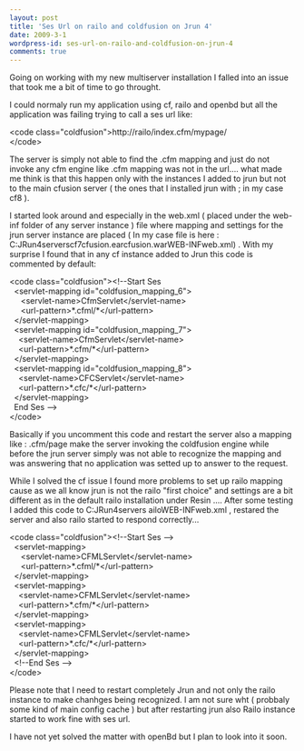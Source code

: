 ```yaml
---
layout: post
title: 'Ses Url on railo and coldfusion on Jrun 4'
date: 2009-3-1
wordpress-id: ses-url-on-railo-and-coldfusion-on-jrun-4
comments: true
---
```

<p>Going on working with my new multiserver installation I falled into an issue that took me a bit of time to go throught.</p>
<p>I could normaly run my application using cf, railo and openbd but all the application was failing trying to call a ses url like:</p>
<!--more-->
<p>&lt;code class="coldfusion"&gt;http://railo/index.cfm/mypage/<br />&lt;/code&gt;</p>
<p>The server is simply not able to find the .cfm mapping and just do not invoke any cfm engine like .cfm mapping was not in the url.... what made me think is that this happen only with the instances I added to jrun but not to the main cfusion server ( the ones that I installed jrun with ; in my case cf8 ).</p>
<p>I started look around and especially in the web.xml ( placed under the web-inf folder of any server instance ) file where mapping and settings for the jrun server instance are placed ( In my case file is here : C:JRun4serverscf7cfusion.earcfusion.warWEB-INFweb.xml) . With my surprise I found that in any cf instance added to Jrun this code is commented by default:</p>
<p>&lt;code class="coldfusion"&gt;&lt;!--Start Ses <br />  &lt;servlet-mapping id="coldfusion_mapping_6"&gt;<br />     &lt;servlet-name&gt;CfmServlet&lt;/servlet-name&gt;<br />     &lt;url-pattern&gt;*.cfml/*&lt;/url-pattern&gt;<br />  &lt;/servlet-mapping&gt;<br />  &lt;servlet-mapping id="coldfusion_mapping_7"&gt;<br />    &lt;servlet-name&gt;CfmServlet&lt;/servlet-name&gt;<br />    &lt;url-pattern&gt;*.cfm/*&lt;/url-pattern&gt;<br />  &lt;/servlet-mapping&gt;<br />  &lt;servlet-mapping id="coldfusion_mapping_8"&gt;<br />    &lt;servlet-name&gt;CFCServlet&lt;/servlet-name&gt;<br />    &lt;url-pattern&gt;*.cfc/*&lt;/url-pattern&gt;<br />  &lt;/servlet-mapping&gt;<br />  End Ses --&gt;<br />&lt;/code&gt;</p>
<p>Basically if you uncomment this code and restart the server also a mapping like : .cfm/page make the server invoking the coldfusion engine while before the jrun server simply was not able to recognize the mapping and was answering that no application was setted up to answer to the request.</p>
<p>While I solved the cf issue I found more problems to set up railo mapping cause as we all know jrun is not the railo "first choice" and settings are a bit different as in the default railo installation under Resin .... After some testing I added this code to C:JRun4servers
ailoWEB-INFweb.xml , restared the server and also railo started to respond correctly...</p>
<p>&lt;code class="coldfusion"&gt;&lt;!--Start Ses --&gt;<br />  &lt;servlet-mapping&gt;<br />     &lt;servlet-name&gt;CFMLServlet&lt;/servlet-name&gt;<br />     &lt;url-pattern&gt;*.cfml/*&lt;/url-pattern&gt;<br />  &lt;/servlet-mapping&gt;<br />  &lt;servlet-mapping&gt;<br />    &lt;servlet-name&gt;CFMLServlet&lt;/servlet-name&gt;<br />    &lt;url-pattern&gt;*.cfm/*&lt;/url-pattern&gt;<br />  &lt;/servlet-mapping&gt;<br />  &lt;servlet-mapping&gt;<br />    &lt;servlet-name&gt;CFMLServlet&lt;/servlet-name&gt;<br />    &lt;url-pattern&gt;*.cfc/*&lt;/url-pattern&gt;<br />  &lt;/servlet-mapping&gt;<br />  &lt;!--End Ses --&gt;    <br />&lt;/code&gt;</p>
<p>Please note that I need to restart completely Jrun and not only the railo instance to make chanhges being recognized. I am not sure wht ( probbaly some kind of main config cache ) but after restarting jrun also Railo instance started to work fine with ses url.</p>
<p>I have not yet solved the matter with openBd but I plan to look into it soon.</p>
